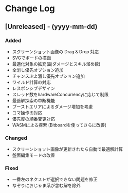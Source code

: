 # Change Log

## [Unreleased] - (yyyy-mm-dd)

### Added

- スクリーンショット画像の Drag & Drop 対応
- SVGでボードの描画
- 最適化対象の拡充(副ダメージとスキル溜め数)
- 全消し優先オプション追加
- チャンスぷよ消し優先オプション追加
- ワイルド計算の対応
- レスポンシブデザイン
- スレッド数をhardwareConcurrencyに応じて制限
- 最適解探索の中断機能
- ブーストエリアによるダメージ増加を考慮
- コマ操作の対応
- 優先度の順番変更対応
- WASMによる探索 (Bitboardを使ってさらに改善)

### Changed

- スクリーンショット画像が更新されたら自動で最適解計算
- 盤面編集モードの改善

### Fixed

- 一番左のネクストが選択できない問題を修正
- なぞりにおじゃま系が含む解を除外
